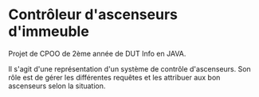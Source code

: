 # Contrôleur d'ascenseurs d'immeuble
Projet de CPOO de 2ème année de DUT Info en JAVA. 

Il s'agit d'une représentation d'un système de contrôle d'ascenseurs.
Son rôle est de gérer les différentes requêtes et les attribuer aux bon ascenseurs selon la situation.
